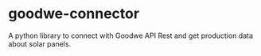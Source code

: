 # goodwe-connector
A python library to connect with Goodwe API Rest and get production data about solar panels.
